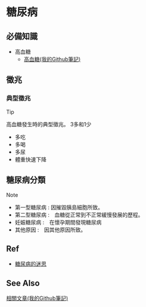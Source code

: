 # 糖尿病
## 必備知識
+ 高血糖
  - [高血糖(我的Github筆記)](https://github.com/40843245/medical/blob/main/disease/diabetes/high%20blood%20sugar_ch.md)
## 徵兆
### 典型徵兆
> [!TIP]
> 高血糖發生時的典型徵兆。
> 3多和1少
> + 多吃
> + 多喝
> + 多尿
> + 體重快速下降

## 糖尿病分類
> [!NOTE]
> + 第一型糖尿病 : 因摧毀胰島細胞所致。
> + 第二型糖尿病 :　血糖從正常到不正常緩慢發展的歷程。
> + 妊娠糖尿病 :　在懷孕期間發現糖尿病
> + 其他原因 :　因其他原因所致。

## Ref
+ [糖尿病的迷思](https://www.commonhealth.com.tw/article/85073)
  
## See Also
[相關文章(我的Github筆記)](https://github.com/40843245/medical/tree/main/disease/diabetes)



